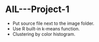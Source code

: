 # AIL---Project-1

- Put source file next to the image folder.
- Use R built-in k-means function.
- Clustering by color histogram.
